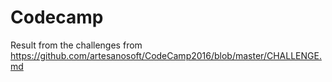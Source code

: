 # Codecamp

Result from the challenges from https://github.com/artesanosoft/CodeCamp2016/blob/master/CHALLENGE.md
